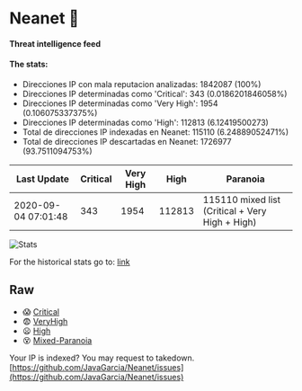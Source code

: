 # Neanet :hocho:
#### Threat intelligence feed
#### The stats:

- Direcciones IP con mala reputacion analizadas: 1842087 (100%)
- Direcciones IP determinadas como 'Critical':  343 (0.0186201846058%)
- Direcciones IP determinadas como 'Very High':  1954 (0.106075337375%)
- Direcciones IP determinadas como 'High':  112813 (6.12419500273)
- Total de direcciones IP indexadas en Neanet:  115110 (6.24889052471%)
- Total de direcciones IP descartadas en Neanet:  1726977 (93.7511094753%)

| Last Update | Critical | Very High | High | Paranoia |
| --- | --- | --- | --- | --- |
| 2020-09-04 07:01:48 | 343 | 1954 | 112813 | 115110 mixed list (Critical + Very High + High)|

![Stats](https://docs.google.com/spreadsheets/d/e/2PACX-1vSnaNMIXVabIpDJjufMlzH7poXnshF3mgd8Is1g9ytUEzVsP5my4Trn8f-xkoLLQ38xpL3HtmUexLo6/pubchart?oid=501124687&format=image)

For the historical stats go to: [link](/stats.csv)
## Raw
- :scream: [Critical](https://raw.githubusercontent.com/JavaGarcia/Neanet/master/blacklists/neanet_critical.txt)
- :fearful: [VeryHigh](https://raw.githubusercontent.com/JavaGarcia/Neanet/master/blacklists/neanet_veryHigh.txtt)
- :frowning: [High](https://raw.githubusercontent.com/JavaGarcia/Neanet/master/blacklists/neanet_high.txt)
- :dizzy_face: [Mixed-Paranoia](https://raw.githubusercontent.com/JavaGarcia/Neanet/master/blacklists/neanet_all.txt)


Your IP is indexed? You may request to takedown. [https://github.com/JavaGarcia/Neanet/issues](https://github.com/JavaGarcia/Neanet/issues)
























































































































































































































































































































































































































































































































































